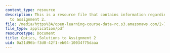 ```yaml
---
content_type: resource
description: This is a resource file that contains information regarding optics, solutions
  to assignment 2.
file: /media/https%3A/open-learning-course-data-rc.s3.amazonaws.com/2-71-optics-spring-2014/0a21d96bf3d042f1eb0410034f75daaa_MIT2_71S14_HW_2_sols.pdf
file_type: application/pdf
resourcetype: Document
title: Optics, Solutions to Assignment 2
uid: 0a21d96b-f3d0-42f1-eb04-10034f75daaa
---
```

